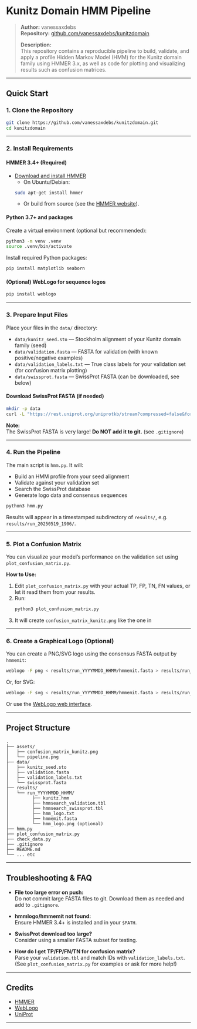 # Kunitz Domain HMM Pipeline

> **Author:** vanessaxdebs  
> **Repository:** [github.com/vanessaxdebs/kunitzdomain](https://github.com/vanessaxdebs/kunitzdomain)
>
> **Description:**  
> This repository contains a reproducible pipeline to build, validate, and apply a profile Hidden Markov Model (HMM) for the Kunitz domain family using HMMER 3.x, as well as code for plotting and visualizing results such as confusion matrices.

---

## Quick Start

### 1. **Clone the Repository**

```sh
git clone https://github.com/vanessaxdebs/kunitzdomain.git
cd kunitzdomain
```

---

### 2. **Install Requirements**

#### HMMER 3.4+ (Required)

- [Download and install HMMER](http://hmmer.org/)
    - On Ubuntu/Debian:
    ```sh
    sudo apt-get install hmmer
    ```
    - Or build from source (see the [HMMER website](http://hmmer.org/)).

#### Python 3.7+ and packages

Create a virtual environment (optional but recommended):

```sh
python3 -m venv .venv
source .venv/bin/activate
```

Install required Python packages:

```sh
pip install matplotlib seaborn
```

#### (Optional) WebLogo for sequence logos

```sh
pip install weblogo
```

---

### 3. **Prepare Input Files**

Place your files in the `data/` directory:
- `data/kunitz_seed.sto` — Stockholm alignment of your Kunitz domain family (seed)
- `data/validation.fasta` — FASTA for validation (with known positive/negative examples)
- `data/validation_labels.txt` — True class labels for your validation set (for confusion matrix plotting)
- `data/swissprot.fasta` — SwissProt FASTA (can be downloaded, see below)

#### Download SwissProt FASTA (if needed)

```sh
mkdir -p data
curl -L "https://rest.uniprot.org/uniprotkb/stream?compressed=false&format=fasta&query=reviewed:true" -o data/swissprot.fasta
```
**Note:**  
The SwissProt FASTA is very large! **Do NOT add it to git.** (see `.gitignore`)

---

### 4. **Run the Pipeline**

The main script is `hmm.py`. It will:
- Build an HMM profile from your seed alignment
- Validate against your validation set
- Search the SwissProt database
- Generate logo data and consensus sequences

```sh
python3 hmm.py
```

Results will appear in a timestamped subdirectory of `results/`, e.g. `results/run_20250519_1906/`.

---

### 5. **Plot a Confusion Matrix**

You can visualize your model’s performance on the validation set using `plot_confusion_matrix.py`.

**How to Use:**

1. Edit `plot_confusion_matrix.py` with your actual TP, FP, TN, FN values, or let it read them from your results.
2. Run:
    ```sh
    python3 plot_confusion_matrix.py
    ```
3. It will create `confusion_matrix_kunitz.png` like the one in 


---

### 6. **Create a Graphical Logo (Optional)**

You can create a PNG/SVG logo using the consensus FASTA output by `hmmemit`:

```sh
weblogo -F png < results/run_YYYYMMDD_HHMM/hmmemit.fasta > results/run_YYYYMMDD_HHMM/hmm_logo.png
```
Or, for SVG:
```sh
weblogo -F svg < results/run_YYYYMMDD_HHMM/hmmemit.fasta > results/run_YYYYMMDD_HHMM/hmm_logo.svg
```

Or use the [WebLogo web interface](https://weblogo.berkeley.edu/logo.cgi).

---

## Project Structure

```
.
├── assets/
│   ├── confusion_matrix_kunitz.png
│   └── pipeline.png
├── data/
│   ├── kunitz_seed.sto
│   ├── validation.fasta
│   ├── validation_labels.txt
│   └── swissprot.fasta
├── results/
│   └── run_YYYYMMDD_HHMM/
│         ├── kunitz.hmm
│         ├── hmmsearch_validation.tbl
│         ├── hmmsearch_swissprot.tbl
│         ├── hmm_logo.txt
│         ├── hmmemit.fasta
│         └── hmm_logo.png (optional)
├── hmm.py
├── plot_confusion_matrix.py
├── check_data.py
├── .gitignore
├── README.md
└── ... etc
```

---

##  Troubleshooting & FAQ

- **File too large error on push:**  
  Do not commit large FASTA files to git. Download them as needed and add to `.gitignore`.

- **hmmlogo/hmmemit not found:**  
  Ensure HMMER 3.4+ is installed and in your `$PATH`.

- **SwissProt download too large?**  
  Consider using a smaller FASTA subset for testing.

- **How do I get TP/FP/FN/TN for confusion matrix?**  
  Parse your `validation.tbl` and match IDs with `validation_labels.txt`.  
  (See `plot_confusion_matrix.py` for examples or ask for more help!)

---

##  Credits

- [HMMER](http://hmmer.org/)
- [WebLogo](https://weblogo.berkeley.edu/)
- [UniProt](https://www.uniprot.org/)

---

